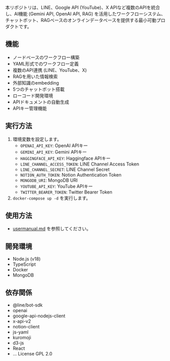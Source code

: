 本リポジトリは、LINE、Google API (YouTube)、X APIなど複数のAPIを統合し、AI機能 (Gemini API, OpenAI API, RAG) を活用したワークフローシステム、チャットボット、RAGベースのオンラインデータベースを提供する最小可動プロダクトです。

## 機能

* ノードベースのワークフロー構築
* YAML形式でのワークフロー定義
* 複数のAPI連携 (LINE、YouTube、X)
* RAGを用いた情報検索
* 外部知識のembedding
* 5つのチャットボット搭載
* ローコード開発環境
* APIドキュメントの自動生成
* APIキー管理機能

## 実行方法

1. 環境変数を設定します。
   * `OPENAI_API_KEY`: OpenAI APIキー
   * `GEMINI_API_KEY`: Gemini APIキー
   * `HAGGINGFACE_API_KEY`: Haggingface APIキー
   * `LINE_CHANNEL_ACCESS_TOKEN`: LINE Channel Access Token
   * `LINE_CHANNEL_SECRET`: LINE Channel Secret
   * `NOTION_AUTH_TOKEN`: Notion Authentication Token
   * `MONGODB_URI`: MongoDB URI
   * `YOUTUBE_API_KEY`: YouTube APIキー
   * `TWITTER_BEARER_TOKEN`: Twitter Bearer Token
2. `docker-compose up -d` を実行します。

## 使用方法

* [usermanual.md](usermanual.md) を参照してください。

## 開発環境

* Node.js (v18)
* TypeScript
* Docker
* MongoDB

## 依存関係

* @line/bot-sdk
* openai
* google-api-nodejs-client
* x-api-v2
* notion-client
* js-yaml
* kuromoji
* d3-js
* React
* ...
License
GPL 2.0
